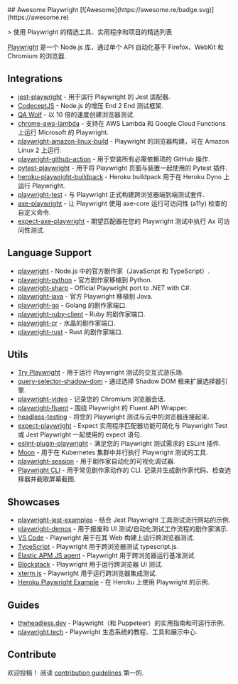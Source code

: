 <div class="github-widget" data-repo="mxschmitt/awesome-playwright"></div>
<script async src="https://pagead2.googlesyndication.com/pagead/js/adsbygoogle.js"></script><ins class="adsbygoogle" style="display:block" data-ad-client="ca-pub-6890694312814945" data-ad-slot="5473692530" data-ad-format="auto"  data-full-width-responsive="true"></ins><script>(adsbygoogle = window.adsbygoogle || []).push({});</script>
## Awesome Playwright [![Awesome](https://awesome.re/badge.svg)](https://awesome.re)

&gt; 使用 Playwright 的精选工具、实用程序和项目的精选列表

[Playwright](https://github.com/microsoft/playwright) 是一个 Node.js 库，通过单个 API 自动化基于 Firefox、WebKit 和 Chromium 的浏览器.



## Integrations

- [jest-playwright](https://github.com/playwright-community/jest-playwright/) - 用于运行 Playwright 的 Jest 适配器.
- [CodeceptJS](https://github.com/Codeception/CodeceptJS) - Node.js 的增压 End 2 End 测试框架.
- [QA Wolf](https://github.com/qawolf/qawolf) - 以 10 倍的速度创建浏览器测试.
- [chrome-aws-lambda](https://github.com/alixaxel/chrome-aws-lambda#usage-with-playwright) - 支持在 AWS Lambda 和 Google Cloud Functions 上运行 Microsoft 的 Playwright.
- [playwright-amazon-linux-build](https://github.com/help-14/playwright-amazon-linux-build) - Playwright 的浏览器构建，可在 Amazon Linux 2 上运行.
- [playwright-github-action](https://github.com/microsoft/playwright-github-action) - 用于安装所有必需依赖项的 GitHub 操作.
- [pytest-playwright](https://github.com/mxschmitt/pytest-playwright/) - 用于将 Playwright 页面与装置一起使用的 Pytest 插件.
- [heroku-playwright-buildpack](https://github.com/mxschmitt/heroku-playwright-buildpack) - Heroku buildpack 用于在 Heroku Dyno 上运行 Playwright.
- [playwright-test](https://github.com/microsoft/playwright-test) - 与 Playwright 正式构建跨浏览器端到端测试套件.
- [axe-playwright](https://github.com/abhinaba-ghosh/axe-playwright) - 让 Playwright 使用 axe-core 运行可访问性 (a11y) 检查的自定义命令.
- [expect-axe-playwright](https://github.com/Widen/expect-axe-playwright) - 期望匹配器在您的 Playwright 测试中执行 Ax 可访问性测试.

## Language Support

- [playwright](https://git.io/JT2bj) - Node.js 中的官方剧作家（JavaScript 和 TypeScript）.
- [playwright-python](https://github.com/microsoft/playwright-python) - 官方剧作家移植到 Python.
- [playwright-sharp](https://github.com/microsoft/playwright-sharp) - Official Playwright port to .NET with C#.
- [playwright-java](https://github.com/microsoft/playwright-java) - 官方 Playwright 移植到 Java.
- [playwright-go](https://github.com/mxschmitt/playwright-go) - Golang 的剧作家端口.
- [playwright-ruby-client](https://github.com/YusukeIwaki/playwright-ruby-client) - Ruby 的剧作家端口.
- [playwright-cr](https://github.com/naqvis/playwright-cr) - 水晶的剧作家端口.
- [playwright-rust](https://github.com/octaltree/playwright-rust) - Rust 的剧作家端口.

## Utils

- [Try Playwright](https://try.playwright.tech) - 用于运行 Playwright 测试的交互式游乐场.
- [query-selector-shadow-dom](https://github.com/Georgegriff/query-selector-shadow-dom) - 通过选择 Shadow DOM 根来扩展选择器引擎.
- [playwright-video](https://github.com/qawolf/playwright-video) - 记录您的 Chromium 浏览器会话.
- [playwright-fluent](https://github.com/hdorgeval/playwright-fluent) - 围绕 Playwright 的 Fluent API Wrapper.
- [headless-testing](https://headlesstesting.com) - 将您的 Playwright 测试与云中的浏览器连接起来.
- [expect-playwright](https://github.com/playwright-community/expect-playwright) - Expect 实用程序匹配器功能可简化与 Playwright Test 或 Jest Playwright 一起使用的 expect 语句.
- [eslint-plugin-playwright](https://github.com/playwright-community/eslint-plugin-playwright) - 满足您的 Playwright 测试需求的 ESLint 插件.
- [Moon](https://github.com/aerokube/moon) - 用于在 Kubernetes 集群中并行执行 Playwright 测试的工具.
- [playwright-session](https://github.com/domderen/playwright-session) - 用于剧作家自动化的可视化调试器.
- [Playwright CLI](https://github.com/microsoft/playwright-cli)  - 用于常见剧作家动作的 CLI. 记录并生成剧作家代码、检查选择器并截取屏幕截图.

## Showcases

- [playwright-jest-examples](https://github.com/playwright-community/playwright-jest-examples) - 结合 Jest Playwright 工具测试流行网站的示例.
- [playwright-demos](https://github.com/nmanikiran/playwright-demos) - 用于报废和 UI 测试/自动化测试工作流程的剧作家演示.
- [VS Code](https://github.com/microsoft/vscode) - Playwright 用于在其 Web 构建上运行跨浏览器测试.
- [TypeScript](https://github.com/microsoft/TypeScript) - Playwright 用于跨浏览器测试 typescript.js.
- [Elastic APM JS agent](https://github.com/elastic/apm-agent-rum-js) - Playwright 用于跨浏览器运行基准测试.
- [Blockstack](https://github.com/blockstack/ux) - Playwright 用于运行跨浏览器 UI 测试.
- [xterm.js](https://github.com/xtermjs/xterm.js) - Playwright 用于运行跨浏览器集成测试.
- [Heroku Playwright Example](https://github.com/mxschmitt/heroku-playwright-example) - 在 Heroku 上使用 Playwright 的示例.

## Guides

- [theheadless.dev](https://theheadless.dev) - Playwright（和 Puppeteer）的实用指南和可运行示例.
- [playwright.tech](https://playwright.tech) - Playwright 生态系统的教程、工具和展示中心.

## Contribute

欢迎投稿！ 阅读 [contribution guidelines](https://github.com/mxschmitt/awesome-playwright/blob/master/CONTRIBUTING.md) 第一的.
